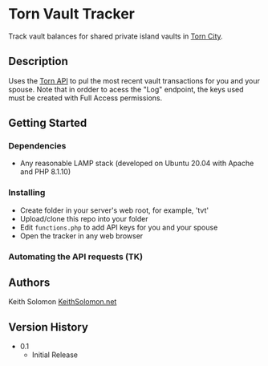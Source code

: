 # Torn Vault Tracker

Track vault balances for shared private island vaults in [Torn City](https://torn.com/).

## Description

Uses the [Torn API](https://www.torn.com/api.html) to pul the most recent vault transactions for you and your spouse.  Note that in ordder to acess the "Log" endpoint, the keys used must be created with Full Access permissions.

## Getting Started

### Dependencies

* Any reasonable LAMP stack (developed on Ubuntu 20.04 with Apache and PHP 8.1.10)

### Installing

* Create folder in your server's web root, for example, 'tvt'
* Upload/clone this repo into your folder
* Edit `functions.php` to add API keys for you and your spouse
* Open the tracker in any web browser

### Automating the API requests (TK)

## Authors

Keith Solomon
[KeithSolomon.net](https://keithsolomon.net/)

## Version History

* 0.1
    * Initial Release
